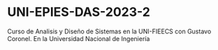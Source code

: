 # UNI-EPIES-DAS-2023-2
Curso de Analisis y Diseño de Sistemas en la UNI-FIEECS con Gustavo Coronel.
En la Universidad Nacional de Ingeniería
